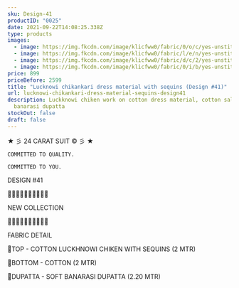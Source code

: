 ```yaml
---
sku: Design-41
productID: "0025"
date: 2021-09-22T14:08:25.338Z
type: products
images:
  - image: https://img.fkcdn.com/image/klicfww0/fabric/0/o/c/yes-unstitched-design-41-sun-fashion-and-lifestyle-original-imagymgunhx3bjsz.jpeg
  - image: https://img.fkcdn.com/image/klicfww0/fabric/l/e/n/yes-unstitched-design-41-sun-fashion-and-lifestyle-original-imagymgu8gyrfchn.jpeg
  - image: https://img.fkcdn.com/image/klicfww0/fabric/d/c/2/yes-unstitched-design-41-sun-fashion-and-lifestyle-original-imagymgutrcx8qub.jpeg
  - image: https://img.fkcdn.com/image/klicfww0/fabric/0/i/b/yes-unstitched-design-41-sun-fashion-and-lifestyle-original-imagymgutvghzbyb.jpeg
price: 899
priceBefore: 2599
title: "Lucknowi chikankari dress material with sequins (Design #41)"
url: lucknowi-chikankari-dress-material-sequins-design41
description: Luckknowi chiken work on cotton dress material, cotton salwar and
  banarasi dupatta
stockOut: false
draft: false
---
```

<!--StartFragment-->

★ 彡 24 CARAT SUIT © 彡 ★

`COMMITTED TO QUALITY.`

`COMMITTED TO YOU.`

DESIGN #41

💐💐💐💐💐💐💐💐💐💐

NEW COLLECTION

🌷🌷🌷🌷🌷🌷🌷🌷🌷🌷

FABRIC DETAIL

👚TOP - COTTON LUCKHNOWI CHIKEN WITH SEQUINS (2 MTR)

👖BOTTOM - COTTON (2 MTR)

🧣DUPATTA - SOFT BANARASI DUPATTA (2.20 MTR)

<!--EndFragment-->